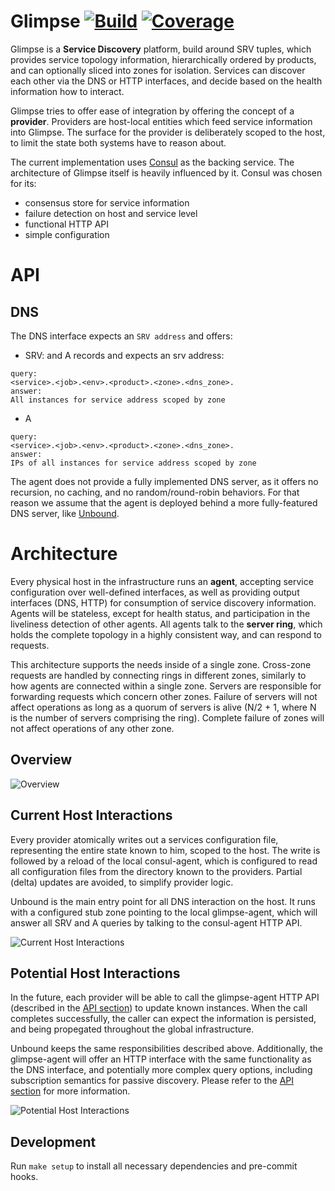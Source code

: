 # Glimpse [![Build][1]][2] [![Coverage][3]][4]

[1]: https://circleci.com/gh/soundcloud/glimpse/tree/master.svg?style=svg
[2]: https://circleci.com/gh/soundcloud/glimpse/tree/master
[3]: https://img.shields.io/coveralls/soundcloud/glimpse.svg
[4]: https://coveralls.io/r/soundcloud/glimpse?branch=master

Glimpse is a **Service Discovery** platform, build around SRV tuples, which provides service topology information, hierarchically ordered by products, and can optionally sliced into zones for isolation. Services can discover each other via the DNS or HTTP interfaces, and decide based on the health information how to interact.

Glimpse tries to offer ease of integration by offering the concept of a **provider**. Providers are host-local entities which feed service information into Glimpse. The surface for the provider is deliberately scoped to the host, to limit the state both systems have to reason about.

The current implementation uses [Consul](https://www.consul.io/) as the backing service. The architecture of Glimpse itself is heavily influenced by it. Consul was chosen for its:

* consensus store for service information
* failure detection on host and service level
* functional HTTP API
* simple configuration

# API

## DNS

The DNS interface expects an `SRV address` and offers:

- SRV: and A records and expects an srv address:
```
query:
<service>.<job>.<env>.<product>.<zone>.<dns_zone>.
answer:
All instances for service address scoped by zone
```

- A
```
query:
<service>.<job>.<env>.<product>.<zone>.<dns_zone>.
answer:
IPs of all instances for service address scoped by zone
```

The agent does not provide a fully implemented DNS server, as it offers no recursion, no caching, and no random/round-robin behaviors. For that reason we assume that the agent is deployed behind a more fully-featured DNS server, like [Unbound](https://unbound.net/).

# Architecture

Every physical host in the infrastructure runs an **agent**, accepting service configuration over well-defined interfaces, as well as providing output interfaces (DNS, HTTP) for consumption of service discovery information. Agents will be stateless, except for health status, and participation in the liveliness detection of other agents. All agents talk to the **server ring**, which holds the complete topology in a highly consistent way, and can respond to requests.

This architecture supports the needs inside of a single zone. Cross-zone requests are handled by connecting rings in different zones, similarly to how agents are connected within a single zone. Servers are responsible for forwarding requests which concern other zones. Failure of servers will not affect operations as long as a quorum of servers is alive (N/2 + 1, where N is the number of servers comprising the ring). Complete failure of zones will not affect operations of any other zone.

## Overview

![Overview](http://i.imgur.com/SMZ4bPs.png)

## Current Host Interactions

Every provider atomically writes out a services configuration file, representing the entire state known to him, scoped to the host. The write is followed by a reload of the local consul-agent, which is configured to read all configuration files from the directory known to the providers. Partial (delta) updates are avoided, to simplify provider logic.

Unbound is the main entry point for all DNS interaction on the host. It runs with a configured stub zone pointing to the local glimpse-agent, which will answer all SRV and A queries by talking to the consul-agent HTTP API.

![Current Host Interactions](http://i.imgur.com/Z2LcDsR.png)

## Potential Host Interactions

In the future, each provider will be able to call the glimpse-agent HTTP API (described in the [API section](#api)) to update known instances. When the call completes successfully, the caller can expect the information is persisted, and being propegated throughout the global infrastructure.

Unbound keeps the same responsibilities described above. Additionally, the glimpse-agent will offer an HTTP interface with the same functionality as the DNS interface, and potentially more complex query options, including subscription semantics for passive discovery. Please refer to the [API section](#api) for more information.

![Potential Host Interactions](http://i.imgur.com/8NCrMyv.png)

## Development

Run `make setup` to install all necessary dependencies and pre-commit hooks.
